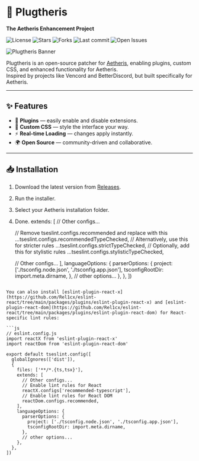 # 🌌 Plugtheris
**The Aetheris Enhancement Project**

![License](https://img.shields.io/github/license/unixetp/Plugtheris?style=for-the-badge&color=green)
![Stars](https://img.shields.io/github/stars/unixetp/Plugtheris?style=for-the-badge&color=yellow)
![Forks](https://img.shields.io/github/forks/unixetp/Plugtheris?style=for-the-badge&color=orange)
![Last commit](https://img.shields.io/github/last-commit/unixetp/Plugtheris?style=for-the-badge&color=informational)
![Open Issues](https://img.shields.io/github/issues/unixetp/Plugtheris?style=for-the-badge&color=critical)



![Plugtheris Banner](images/banner.png)

Plugtheris is an open-source patcher for [Aetheris](#), enabling plugins, custom CSS, and enhanced functionality for Aetheris.  
Inspired by projects like Vencord and BetterDiscord, but built specifically for Aetheris.  

---

## ✨ Features
- 🔌 **Plugins** — easily enable and disable extensions.
- 🎨 **Custom CSS** — style the interface your way.
- ⚡ **Real-time Loading** — changes apply instantly.
- 🌍 **Open Source** — community-driven and collaborative.

---

## 📥 Installation
1. Download the latest version from [Releases](#).
2. Run the installer.
3. Select your Aetheris installation folder.
4. Done.    extends: [
      // Other configs...

      // Remove tseslint.configs.recommended and replace with this
      ...tseslint.configs.recommendedTypeChecked,
      // Alternatively, use this for stricter rules
      ...tseslint.configs.strictTypeChecked,
      // Optionally, add this for stylistic rules
      ...tseslint.configs.stylisticTypeChecked,

      // Other configs...
    ],
    languageOptions: {
      parserOptions: {
        project: ['./tsconfig.node.json', './tsconfig.app.json'],
        tsconfigRootDir: import.meta.dirname,
      },
      // other options...
    },
  },
])
```

You can also install [eslint-plugin-react-x](https://github.com/Rel1cx/eslint-react/tree/main/packages/plugins/eslint-plugin-react-x) and [eslint-plugin-react-dom](https://github.com/Rel1cx/eslint-react/tree/main/packages/plugins/eslint-plugin-react-dom) for React-specific lint rules:

```js
// eslint.config.js
import reactX from 'eslint-plugin-react-x'
import reactDom from 'eslint-plugin-react-dom'

export default tseslint.config([
  globalIgnores(['dist']),
  {
    files: ['**/*.{ts,tsx}'],
    extends: [
      // Other configs...
      // Enable lint rules for React
      reactX.configs['recommended-typescript'],
      // Enable lint rules for React DOM
      reactDom.configs.recommended,
    ],
    languageOptions: {
      parserOptions: {
        project: ['./tsconfig.node.json', './tsconfig.app.json'],
        tsconfigRootDir: import.meta.dirname,
      },
      // other options...
    },
  },
])
```

